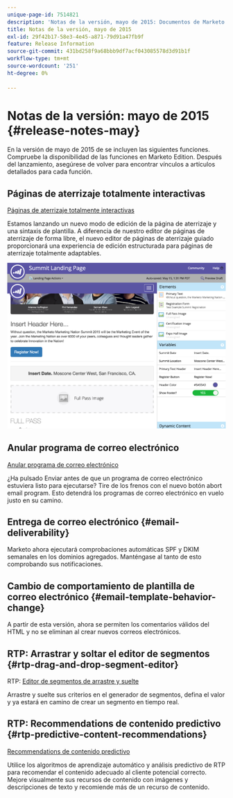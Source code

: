 ```yaml
---
unique-page-id: 7514821
description: 'Notas de la versión, mayo de 2015: Documentos de Marketo: documentación del producto'
title: Notas de la versión, mayo de 2015
exl-id: 29f42b17-58e3-4e45-a871-79d91a47fb9f
feature: Release Information
source-git-commit: 431bd258f9a68bbb9df7acf043085578d3d91b1f
workflow-type: tm+mt
source-wordcount: '251'
ht-degree: 0%

---
```


# Notas de la versión: mayo de 2015 {#release-notes-may}

En la versión de mayo de 2015 de se incluyen las siguientes funciones. Compruebe la disponibilidad de las funciones en Marketo Edition. Después del lanzamiento, asegúrese de volver para encontrar vínculos a artículos detallados para cada función.

## Páginas de aterrizaje totalmente interactivas

[Páginas de aterrizaje totalmente interactivas](/help/marketo/product-docs/demand-generation/landing-pages/guided-landing-pages/create-a-guided-landing-page.md)

Estamos lanzando un nuevo modo de edición de la página de aterrizaje y una sintaxis de plantilla. A diferencia de nuestro editor de páginas de aterrizaje de forma libre, el nuevo editor de páginas de aterrizaje guiado proporcionará una experiencia de edición estructurada para páginas de aterrizaje totalmente adaptables.

![](assets/image2015-5-15-13-3a33-3a11.png)

## Anular programa de correo electrónico

[Anular programa de correo electrónico](/help/marketo/product-docs/email-marketing/email-programs/email-program-actions/abort-email-program.md)

¿Ha pulsado Enviar antes de que un programa de correo electrónico estuviera listo para ejecutarse? Tire de los frenos con el nuevo botón abort email program. Esto detendrá los programas de correo electrónico en vuelo justo en su camino.

## Entrega de correo electrónico  {#email-deliverability}

Marketo ahora ejecutará comprobaciones automáticas SPF y DKIM semanales en los dominios agregados. Manténgase al tanto de esto comprobando sus notificaciones.

## Cambio de comportamiento de plantilla de correo electrónico {#email-template-behavior-change}

A partir de esta versión, ahora se permiten los comentarios válidos del HTML y no se eliminan al crear nuevos correos electrónicos.

## RTP: Arrastrar y soltar el editor de segmentos {#rtp-drag-and-drop-segment-editor}

RTP: [Editor de segmentos de arrastre y suelte](/help/marketo/product-docs/web-personalization/using-web-segments/web-segments.md)

Arrastre y suelte sus criterios en el generador de segmentos, defina el valor y ya estará en camino de crear un segmento en tiempo real.

## RTP: Recommendations de contenido predictivo {#rtp-predictive-content-recommendations}

[Recommendations de contenido predictivo](/help/marketo/product-docs/predictive-content/enabling-predictive-content/enable-predictive-content-for-web-rich-media.md)

Utilice los algoritmos de aprendizaje automático y análisis predictivo de RTP para recomendar el contenido adecuado al cliente potencial correcto. Mejore visualmente sus recursos de contenido con imágenes y descripciones de texto y recomiende más de un recurso de contenido.
